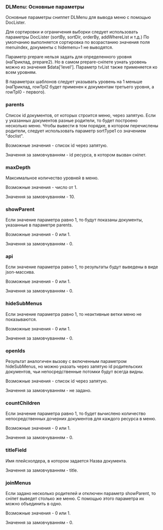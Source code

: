 
<meta http-equiv="Content-Type" content="text/html; charset=utf-8">
<h3>DLMenu: Основные параметры </h3> 
Основные параметры cниппет DLMenu для вывода меню с помощью DocLister.	
<br>
<p>Для сортировки и ограничения выборки следует использовать параметры DocLister (<span class="text-bold">sortBy, sortDir, orderBy, addWhereList</span> и т.д.) По умолчанию выполняется сортировка по возрастанию значения поля menuindex, документы с <span class="text-bold">hidemenu=1</span> не выводятся.</p>
<p>Параметр prepare нельзя задать для определенного уровня (наПриклад, prepare2). Но в самом prepare-сніпете узнать уровень можно из значения <span class="text-bold">$data['level']</span>. Параметр <span class="text-bold">tvList</span> также применяется ко всем уровням.</p>
<p>В параметрах шаблонов следует указывать уровень на 1 меньше (наПриклад, <span class="text-bold">rowTpl2</span> будет применен к документам третьего уровня, а <span class="text-bold">rowTpl0</span> - первого).</p>
<h3 class="sub-header text-bold">parents</h3>
<p>Список id документов, от которых строится меню, через запятую. Если у указанных документов разные родители, то будет построено несколько меню. Чтобы вывести в том порядке, в котором перечислены родители, следует использовать параметр sortType1 со значением "doclist". </p>
<p>Возможные значения - список id через запятую.</p>
<p>Значення за замовчуванням - id ресурса, в котором вызван сніпет.</p>
<h3 class="sub-header text-bold">maxDepth</h3>
<p>Максимальное количество уровней в меню.</p>
<p>Возможные значения - число от 1.</p>
<p>Значення за замовчуванням - 10.</p>
<h3 class="sub-header text-bold">showParent</h3>
<p>Если значение параметра равно 1, то будут показаны документы, указанные в параметре parents.</p>
<p>Возможные значения - 0 или 1.</p>
<p>Значення за замовчуванням - 0.</p>
<h3 class="sub-header text-bold">api</h3>
<p>Если значение параметра равно 1, то результаты будут выведены в виде json-массива.</p>
<p>Возможные значения - 0 или 1.</p>
<p>Значення за замовчуванням - 0.</p>
<h3 class="sub-header text-bold">hideSubMenus</h3>
<p>Если значение параметра равно 1, то неактивные ветки меню не показываются.</p>
<p>Возможные значения - 0 или 1.</p>
<p>Значення за замовчуванням - 0.</p>
<h3 class="sub-header text-bold">openIds</h3>
<p>Результат аналогичен вызову с включенным параметром hideSubMenus, но можно указать через запятую id родительских документов, чьи непосредственные потомки будут всегда видны. </p>
<p>Возможные значения - список id через запятую.</p>
<p>Значення за замовчуванням - не задано.</p>
<h3 class="sub-header text-bold">countChildren</h3>
<p>Если значение параметра равно 1, то будет вычислено количество непосредственных дочерних документов для каждого ресурса в меню.</p>
<p>Возможные значения - 0 или 1.</p>
<p>Значення за замовчуванням - 0.</p>
<h3 class="sub-header text-bold">titleField</h3>
<p>Имя плейсхолдера, в котором задается Назва документа.</p>
<p>Значення за замовчуванням - title.</p>
<h3 class="sub-header text-bold">joinMenus</h3>
<p>Если задано несколько родителей и отключен параметр showParent, то сніпет выведет столько же меню. С помощью этого параметра их можно объединить в одно.</p>
<p>Возможные значения - 0 или 1.</p>
<p>Значення за замовчуванням - 0.</p>